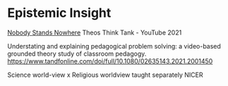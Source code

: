 Epistemic Insight
=================

[Nobody Stands Nowhere](https://www.youtube.com/watch?v=AFRxKF-Jdos) Theos Think Tank - YouTube 2021

Understating and explaining pedagogical problem solving: a video-based grounded theory study of classroom pedagogy.
https://www.tandfonline.com/doi/full/10.1080/02635143.2021.2001450

Science world-view x Religious worldview taught separately
NICER
